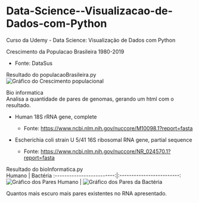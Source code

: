 # Data-Science--Visualizacao-de-Dados-com-Python
Curso da Udemy - Data Science: Visualização de Dados com Python

Crescimento da Populacao Brasileira 1980-2019<br />
- Fonte: DataSus<br />

Resultado do populacaoBrasileira.py<br />
![Gráfico do Crescimento populacional](https://github.com/RWaiti/Data-Science--Visualizacao-de-Dados-com-Python/blob/main/PopulacaoBrasileira/Crescimento-da-Populacao-Brasileira-1980-2019.png?raw=true)

Bio informatica<br />
Analisa a quantidade de pares de genomas, gerando um html com o resultado.<br />
- Human 18S rRNA gene, complete<br />
  - Fonte: https://www.ncbi.nlm.nih.gov/nuccore/M10098.1?report=fasta<br />

- Escherichia coli strain U 5/41 16S ribosomal RNA gene, partial sequence<br />
  - Fonte: https://www.ncbi.nlm.nih.gov/nuccore/NR_024570.1?report=fasta<br />
  
Resultado do bioInformatica.py<br />
Humano             |  Bactéria
:-------------------------:|:-------------------------:
![Gráfico dos Pares Humano](https://github.com/RWaiti/Data-Science--Visualizacao-de-Dados-com-Python/blob/main/BioInformatica/human.jpg?raw=true) | ![Gráfico dos Pares da Bactéria](https://github.com/RWaiti/Data-Science--Visualizacao-de-Dados-com-Python/blob/main/BioInformatica/bacteria.jpg?raw=true)

Quantos mais escuro mais pares existentes no RNA apresentado.
